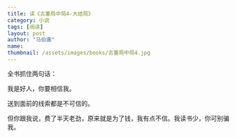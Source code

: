 ```yaml
---
title: 读《古董局中局4-大结局》 
category: 小说 
tags: [阅读]  
layout: post  
author: "马伯庸"   
name: 
thumbnail: /assets/images/books/古董局中局4.jpg
---
```


全书抓住两句话：

我是好人，你要相信我。

送到面前的线索都是不可信的。


但你跟我说，费了半天老劲，原来就是为了钱，我有点不信。我读书少，你可别骗我。